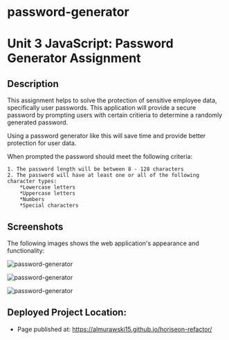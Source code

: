# password-generator

# Unit 3 JavaScript: Password Generator Assignment 

## Description
This assignment helps to solve the protection of sensitive employee data, specifically user passwords. This application will provide a secure password by prompting users with certain critieria to determine a randomly generated password.

Using a password generator like this will save time and provide better protection for user data. 

When prompted the password should meet the following criteria:

    1. The password length will be between 8 - 128 characters
    2. The password will have at least one or all of the following character types:
        *Lowercase letters
        *Uppercase letters
        *Numbers
        *Special characters

## Screenshots

The following images shows the web application's appearance and functionality:

![password-generator](.assets/portfolio_snip_1.PNG)

![password-generator](.assets/portfolio_snip_2.PNG)

![password-generator](.assets/portfolio_snip_2.PNG)

## Deployed Project Location: 
* Page published at: https://almurawski15.github.io/horiseon-refactor/